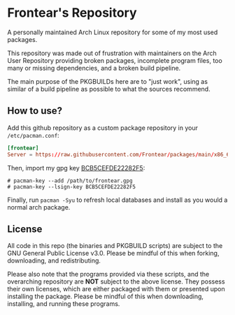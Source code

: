 # Frontear's Repository
A personally maintained Arch Linux repository for some of my most used packages.

This repository was made out of frustration with maintainers on the Arch User Repository
providing broken packages, incomplete program files, too many or missing dependencies, and a broken build pipeline.

The main purpose of the PKGBUILDs here are to "just work", using as similar of a build pipeline as possible to what the sources recommend.

## How to use?
Add this github repository as a custom package repository in your `/etc/pacman.conf`:

```conf
[frontear]
Server = https://raw.githubusercontent.com/Frontear/packages/main/x86_64
```

Then, import my gpg key [BCB5CEFDE22282F5](https://gist.github.com/Frontear/e927f66b37db9fd8a1be18fea02d0cf1):

```console
# pacman-key --add /path/to/frontear.gpg
# pacman-key --lsign-key BCB5CEFDE22282F5
```

Finally, run `pacman -Syu` to refresh local databases and install as you would a normal arch package.

## License
All code in this repo (the binaries and PKGBUILD scripts) are subject to the GNU General Public License v3.0. Please be mindful of this when forking, downloading, and redistributing.

Please also note that the programs provided via these scripts, and the overarching repository are **NOT** subject to the above license. They possess their own licenses, which are either packaged with them or presented upon installing the package. Please be mindful of this when downloading, installing, and running these programs.
